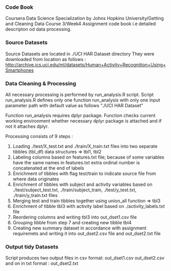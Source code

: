 ### Code Book

Coursera Data Science Specialization by Johns Hopkins University/Getting and Cleaning Data Course 3/Week4 Assignment code book i.e detailed descripton od data processing.

### Source Datasets
Source Datasets are located in ./UCI HAR Dataset directory
They were downloaded from location as follows :
http://archive.ics.uci.edu/ml/datasets/Human+Activity+Recognition+Using+Smartphones

### Data Cleaning & Processing
All necessary processing is performed by run_analysis.R script.
Script run_analysis.R defines only one function run_analysis 
with only one input parameter path with default value as follows "./UCI HAR Dataset"

Function run_analysis requires dplyr package.
Function checks current working environment whether necessary dplyr package is attached and if not it attaches dplyr.

Processing consists of 9 steps :
1) Loading ./test/X_test.txt and ./train/X_train.txt files into two separate tibbles (tbl_df) data structures => tbl1, tbl2
2) Labeling columns based on features.txt file; because of some variables have the same names in features.txt extra ordinal number is concatenated at the end of labels
3) Enrichment of tibbles with flag test/train to indicate source file from where data originates
4) Enrichment of tibbles with subject and activity variables based on ./test/subject_test.txt, ./train/subject_train, ./test/y_test.txt, ./train/y_train.txt files
5) Merging test and train tibbles together using union_all function => tbl3
6) Enrichment of tibble tbl3 with activity label based on ./activity_labels.txt file
7) Reordering columns and writing tbl3 into out_dset1.csv file
8) Grouping tibble from step 7 and creating new tibble tbl4 
9) Creating new summary dataset in accordance with assignment requiremets and writing it into out_dset2.csv file and out_dset2.txt file


### Output tidy Datasets
Script produces two output files in csv format:
out_dset1.csv
out_dset2.csv
and on in txt format :
out_dset2.txt